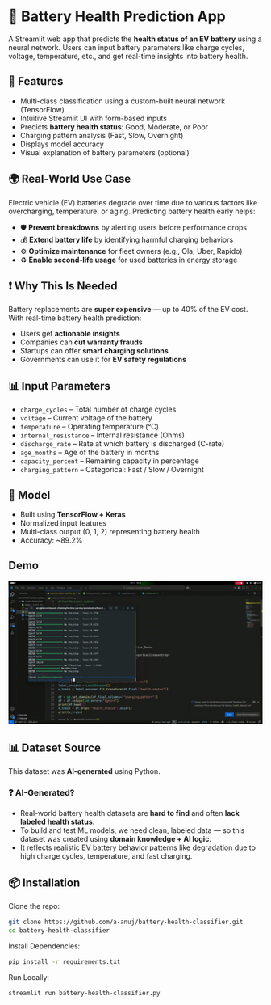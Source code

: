 # 🔋 Battery Health Prediction App

A Streamlit web app that predicts the **health status of an EV battery** using a neural network. Users can input battery parameters like charge cycles, voltage, temperature, etc., and get real-time insights into battery health.



## 🚀 Features

- Multi-class classification using a custom-built neural network (TensorFlow)
- Intuitive Streamlit UI with form-based inputs
- Predicts **battery health status**: Good, Moderate, or Poor
- Charging pattern analysis (Fast, Slow, Overnight)
- Displays model accuracy
- Visual explanation of battery parameters (optional)


## 🌍 Real-World Use Case

Electric vehicle (EV) batteries degrade over time due to various factors like overcharging, temperature, or aging. Predicting battery health early helps:

- 🛡️ **Prevent breakdowns** by alerting users before performance drops
- 💰 **Extend battery life** by identifying harmful charging behaviors
- ⚙️ **Optimize maintenance** for fleet owners (e.g., Ola, Uber, Rapido)
- ♻️ **Enable second-life usage** for used batteries in energy storage


## ❗ Why This Is Needed

Battery replacements are **super expensive** — up to 40% of the EV cost. With real-time battery health prediction:

- Users get **actionable insights**
- Companies can **cut warranty frauds**
- Startups can offer **smart charging solutions**
- Governments can use it for **EV safety regulations**





## 📊 Input Parameters

- `charge_cycles` – Total number of charge cycles
- `voltage` – Current voltage of the battery
- `temperature` – Operating temperature (°C)
- `internal_resistance` – Internal resistance (Ohms)
- `discharge_rate` – Rate at which battery is discharged (C-rate)
- `age_months` – Age of the battery in months
- `capacity_percent` – Remaining capacity in percentage
- `charging_pattern` – Categorical: Fast / Slow / Overnight


## 🧠 Model

- Built using **TensorFlow + Keras**
- Normalized input features
- Multi-class output (0, 1, 2) representing battery health
- Accuracy: ~89.2%

## Demo
![Demo](vid1.gif)

## 📊 Dataset Source

This dataset was **AI-generated** using Python.

### ❓ AI-Generated?

- Real-world battery health datasets are **hard to find** and often **lack labeled health status**.
- To build and test ML models, we need clean, labeled data — so this dataset was created using **domain knowledge + AI logic**.
- It reflects realistic EV battery behavior patterns like degradation due to high charge cycles, temperature, and fast charging.



## 📦 Installation

Clone the repo:
```bash
git clone https://github.com/a-anuj/battery-health-classifier.git
cd battery-health-classifier
```
Install Dependencies:
```bash
pip install -r requirements.txt
```

Run Locally:
```bash
streamlit run battery-health-classifier.py
```